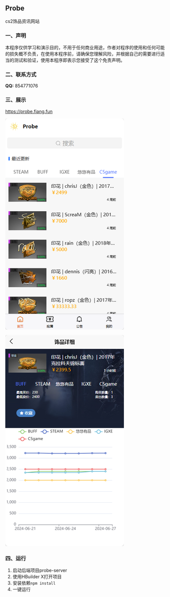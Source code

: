## Probe

cs2饰品资讯网站

### 一、声明

本程序仅供学习和演示目的，不用于任何商业用途，作者对程序的使用和任何可能的损失概不负责，在使用本程序前，请确保您理解风险，并根据自己的需要进行适当的测试和验证，使用本程序即表示您接受了这个免责声明。

### 二、联系方式

**QQ:** 854771076

### 三、展示

https://probe.fiang.fun

![](img/1.png)

![](img/2.png)

### 四、运行

1. 启动后端项目probe-server
2. 使用HBuilder X打开项目
3. 安装依赖`npm install`
4. 一键运行
